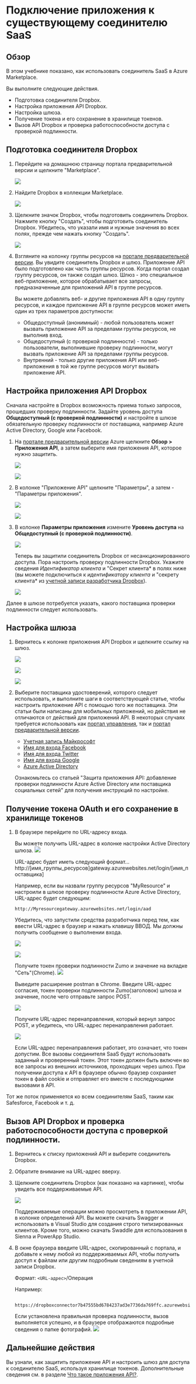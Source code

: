 <properties 
	pageTitle="Подключение приложения к существующему соединителю SaaS" 
	description="В этой статье показано, как подключиться к существующему соединителю SaaS" 
	services="app-service\api" 
	documentationCenter=".net" 
	authors="VinayaReddy" 
	manager="wpickett" 
	editor="jimbe"/>

<tags 
	ms.service="app-service-api" 
	ms.workload="web" 
	ms.tgt_pltfrm="dotnet" 
	ms.devlang="na" 
	ms.topic="article" 
	ms.date="03/20/2015" 
	ms.author="vinayr;tdykstra"/>

# Подключение приложения к существующему соединителю SaaS

## Обзор

В этом учебнике показано, как использовать соединитель SaaS в Azure Marketplace. 

Вы выполните следующие действия.
- Подготовка соединителя Dropbox.
- Настройка приложения API Dropbox.
- Настройка шлюза.
- Получение токена и его сохранение в хранилище токенов. 
- Вызов API Dropbox и проверка работоспособности доступа с проверкой подлинности.

## Подготовка соединителя Dropbox

1. Перейдите на домашнюю страницу портала предварительной версии и щелкните "Marketplace".

	![](./media/app-service-api-connect-your-app-to-saas-connector/01-Marketplace.png)

2. Найдите Dropbox в коллекции Marketplace.

	![](./media/app-service-api-connect-your-app-to-saas-connector/02-Marketplace-search.png)
 
3. Щелкните значок Dropbox, чтобы подготовить соединитель Dropbox. Нажмите кнопку "Создать", чтобы подготовить соединитель Dropbox. Убедитесь, что указали имя и нужные значения во всех полях, прежде чем нажать кнопку "Создать". 

	![](./media/app-service-api-connect-your-app-to-saas-connector/03-Dropbox-Connector-Blade.png) 

4. Взгляните на колонку группы ресурсов на [портале предварительной версии](https://portal.azure.com/). Вы увидите соединитель Dropbox и шлюз. Приложение API было подготовлено как часть группы ресурсов. Когда портал создал группу ресурсов, он также создал шлюз. Шлюз - это специальное веб-приложение, которое обрабатывает все запросы, предназначенные для приложений API в группе ресурсов.

	Вы можете добавлять веб- и другие приложения API в одну группу ресурсов, и каждое приложение API в группе ресурсов может иметь один из трех параметров доступности:

	* Общедоступный (анонимный) - любой пользователь может вызвать приложение API за пределами группы ресурсов, не выполнив вход.
	* Общедоступный (с проверкой подлинности) - только пользователи, выполнившие проверку подлинности, могут вызвать приложение API за пределами группы ресурсов.
	* Внутренний - только другие приложения API или веб-приложения в той же группе ресурсов могут вызвать приложение API.

## Настройка приложения API Dropbox

Сначала настройте в Dropbox возможность приема только запросов, прошедших проверку подлинности.  Задайте уровень доступа **Общедоступный (с проверкой подлинности)** и настройте в шлюзе обязательную проверку подлинности от поставщика, например Azure Active Directory, Google или Facebook.

1.	На [портале предварительной версии](https://portal.azure.com/) Azure щелкните **Обзор > Приложения API**, а затем выберите имя приложения API, которое нужно защитить.

	![](./media/app-service-api-connect-your-app-to-saas-connector/04-Browse-API-Apps.png) 

	![](./media/app-service-api-connect-your-app-to-saas-connector/05-Dropbox-Connector.png) 
 
2.	В колонке "Приложение API" щелкните "Параметры", а затем - "Параметры приложения".
 
	![](./media/app-service-api-connect-your-app-to-saas-connector/06-Dropbox-connector-properties.png) 

	![](./media/app-service-api-connect-your-app-to-saas-connector/07-dropbox-settings-dialog.png) 

3.	В колонке **Параметры приложения** измените **Уровень доступа** на **Общедоступный (с проверкой подлинности)**. 

	![](./media/app-service-api-connect-your-app-to-saas-connector/08-public-auth-setting-blade.png) 

	Теперь вы защитили соединитель Dropbox от несанкционированного доступа. Пора настроить проверку подлинности Dropbox. Укажите сведения *Идентификатор клиента* и "Секрет клиента* в полях ниже (вы можете подключиться к *идентификатору клиента* и "секрету клиента* из [учетной записи разработчика Dropbox](https://www.dropbox.com/developers/apps)).

	![](./media/app-service-api-connect-your-app-to-saas-connector/09-Dropbox-authentication-settings.png) 

Далее в шлюзе потребуется указать, какого поставщика проверки подлинности следует использовать.

## Настройка шлюза

1. Вернитесь к колонке приложения API Dropbox и щелкните ссылку на шлюз.
 
	![](./media/app-service-api-connect-your-app-to-saas-connector/10-dropbox-connector-gateway.png) 

	![](./media/app-service-api-connect-your-app-to-saas-connector/11-gateway-all-properties.png)

	![](./media/app-service-api-connect-your-app-to-saas-connector/12-gateway-property-settings-blade.png) 

2. Выберите поставщика удостоверений, которого следует использовать, и выполните шаги в соответствующей статье, чтобы настроить приложение API с помощью того же поставщика. Эти статьи были написаны для мобильных приложений, но действия не отличаются от действий для приложений API. В некоторых случаях требуется использовать как [портал управления](https://manage.windowsazure.com/), так и [портал предварительной версии](https://portal.azure.com/).
  
	- [Учетная запись Майкрософт](https://github.com/Azure/azure-content-pr/blob/release-app-services/app-service-mobile-how-to-configure-microsoft-authentication-preview)
	- [Имя для входа Facebook](https://github.com/Azure/azure-content-pr/blob/release-app-services/app-service-mobile-how-to-configure-facebook-authentication-preview)
	- [Имя для входа Twitter](https://github.com/Azure/azure-content-pr/blob/release-app-services/app-service-mobile-how-to-configure-twitter-authentication-preview)
	- [Имя для входа Google](https://github.com/Azure/azure-content-pr/blob/release-app-services/app-service-mobile-how-to-configure-google-authentication-preview)
	- [Azure Active Directory](https://github.com/Azure/azure-content-pr/blob/release-app-services/app-service-mobile-how-to-configure-active-directory-authentication-preview)

	Ознакомьтесь со статьей "Защита приложения API: добавление проверки подлинности Azure Active Directory или поставщика социальных сетей" для получения инструкций по настройке. 

## Получение токена OAuth и его сохранение в хранилище токенов

1.	В браузере перейдите по URL-адресу входа. 

	Вы можете получить URL-адрес в колонке настройки Active Directory шлюза.
	![](./media/app-service-api-connect-your-app-to-saas-connector/14-01-gateway-login-URL-portal.png) 
	
	URL-адрес будет иметь следующий формат...
	http://[имя_группы_ресурсов]gateway.azurewebsites.net/login/[имя_поставщика]

	Например, если вы назвали группу ресурсов "MyResource" и настроили в шлюзе проверку подлинности Azure Active Directory, URL-адрес будет следующим:

		http://Myresourcegateway.azurewebsites.net/login/aad
	
	Убедитесь, что запустили средства разработчика перед тем, как ввести URL-адрес в браузер и нажать клавишу ВВОД. Мы должны получить сообщение о выполнении входа. 

	![](./media/app-service-api-connect-your-app-to-saas-connector/14-02-gateway-login-URL-Browser.png) 

	![](./media/app-service-api-connect-your-app-to-saas-connector/14-03-gateway-login-confirmation.png) 

	Получите токен проверки подлинности Zumo и значение на вкладке "Сеть"(Chrome).
	![](./media/app-service-api-connect-your-app-to-saas-connector/14-04-Acquire-Zumo-Auth-Token.png) 

	Выведите расширение postman в Chrome. Введите URL-адрес согласия, токен проверки подлинности Zumo(заголовок) шлюза и значение, после чего отправьте запрос POST. 

	![](./media/app-service-api-connect-your-app-to-saas-connector/15-login-to-the-connector.png) 
 
	Получите URL-адрес перенаправления, который вернул запрос POST, и убедитесь, что URL-адрес перенаправления работает. 

	![](./media/app-service-api-connect-your-app-to-saas-connector/16-redirect-url-validate.png)


	Если URL-адрес перенаправления работает, это означает, что токен допустим. Все вызовы соединителя SaaS будут использовать заданный и проверенный токен. Этот токен должен быть включен во все запросы из внешних источников, проходящих через шлюз. При получении доступа к API в браузере обычно браузер сохраняет токен в файл cookie и отправляет его вместе с последующими вызовами в API.

Тот же поток применяется ко всем соединителям SaaS, таким как Safesforce, Facebook и т. д. 

## Вызов API Dropbox и проверка работоспособности доступа с проверкой подлинности.

1. Вернитесь к списку приложений API и выберите соединитель Dropbox. 

1. Обратите внимание на URL-адрес вверху.

2. Щелкните соединитель Dropbox (как показано на картинке), чтобы увидеть все поддерживаемые API.

	![](./media/app-service-api-connect-your-app-to-saas-connector/13-dropbox-api-app-operations.png) 

	Поддерживаемые операции можно просмотреть в приложении API, в колонке определений API. Вы можете скачать Swagger и использовать в Visual Studio для создания строго типизированных клиентов. Кроме того, можно скачать Swaddle для использования в Sienna и PowerApp Studio. 

2. В окне браузера введите URL-адрес, скопированный с портала, и добавьте к нему любой из поддерживаемых API, чтобы получить доступ к файлам или другим подробным сведениям в учетной записи Dropbox. 

	Формат: `<URL-адрес>`/Операция

	Например:

		https://dropboxconnector7b47555bd6784237ad3e7736da769ffc.azurewebsites.net/folder/photos
   
	Если установлена правильная проверка подлинности, вызов выполняется успешно, и в браузере отображаются подробные сведения о папке фотографий. 
	![](./media/app-service-api-connect-your-app-to-saas-connector/17-call-dropbox-method-from-browser.png) 

<!--задача<Копировать изображение браузера>-->

## Дальнейшие действия

Вы узнали, как защитить приложение API и настроить шлюз для доступа к соединителю SaaS, используя хранилище токенов. Дополнительные сведения см. в разделе [Что такое приложения API?](app-service-api-apps-why-best-platform.md). 

<!--HONumber=49-->